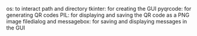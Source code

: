 os: to interact path and directory
tkinter: for creating the GUI
pyqrcode: for generating QR codes
PIL: for displaying and saving the QR code as a PNG image
filedialog and messagebox: for saving and displaying messages in the GUI
